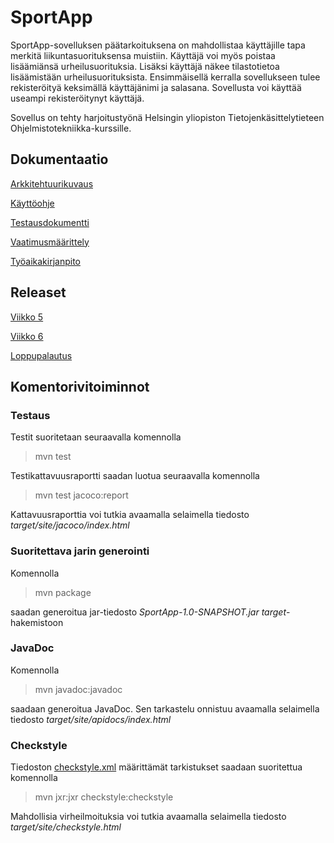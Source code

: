# SportApp

SportApp-sovelluksen päätarkoituksena on mahdollistaa käyttäjille tapa merkitä liikuntasuorituksensa muistiin. Käyttäjä voi myös poistaa lisäämiänsä urheilusuorituksia. Lisäksi käyttäjä näkee tilastotietoa lisäämistään urheilusuorituksista. 
Ensimmäisellä kerralla sovellukseen tulee rekisteröityä keksimällä käyttäjänimi ja salasana. Sovellusta voi käyttää useampi rekisteröitynyt käyttäjä. 

Sovellus on tehty harjoitustyönä Helsingin yliopiston Tietojenkäsittelytieteen Ohjelmistotekniikka-kurssille.

## Dokumentaatio 

[Arkkitehtuurikuvaus](https://github.com/sronja/ot-harjoitustyo/blob/main/dokumentaatio/arkkitehtuuri.md)

[Käyttöohje](https://github.com/sronja/ot-harjoitustyo/blob/main/dokumentaatio/kayttoohje.md)

[Testausdokumentti](https://github.com/sronja/ot-harjoitustyo/blob/main/dokumentaatio/testausdokumentti.md)

[Vaatimusmäärittely](https://github.com/sronja/ot-harjoitustyo/blob/main/dokumentaatio/maarittelydokumentti.md)

[Työaikakirjanpito](https://github.com/sronja/ot-harjoitustyo/blob/main/dokumentaatio/tyoaikakirjanpito.md)

## Releaset

[Viikko 5](https://github.com/sronja/ot-harjoitustyo/releases/tag/viikko5)


[Viikko 6](https://github.com/sronja/ot-harjoitustyo/releases/tag/viikko6)


[Loppupalautus](https://github.com/sronja/ot-harjoitustyo/releases/tag/viikko7)


## Komentorivitoiminnot

### Testaus

Testit suoritetaan seuraavalla komennolla

> mvn test

Testikattavuusraportti saadan luotua seuraavalla komennolla

> mvn test jacoco:report

Kattavuusraporttia voi tutkia avaamalla selaimella tiedosto *target/site/jacoco/index.html*

### Suoritettava jarin generointi

Komennolla

> mvn package

saadan generoitua jar-tiedosto *SportApp-1.0-SNAPSHOT.jar* *target*-hakemistoon

### JavaDoc

Komennolla

> mvn javadoc:javadoc

saadaan generoitua JavaDoc. Sen tarkastelu onnistuu avaamalla selaimella tiedosto *target/site/apidocs/index.html*

### Checkstyle

Tiedoston [checkstyle.xml](https://github.com/sronja/ot-harjoitustyo/blob/main/SportApp/checkstyle.xml) määrittämät tarkistukset saadaan suoritettua komennolla

> mvn jxr:jxr checkstyle:checkstyle

Mahdollisia virheilmoituksia voi tutkia avaamalla selaimella tiedosto *target/site/checkstyle.html*

